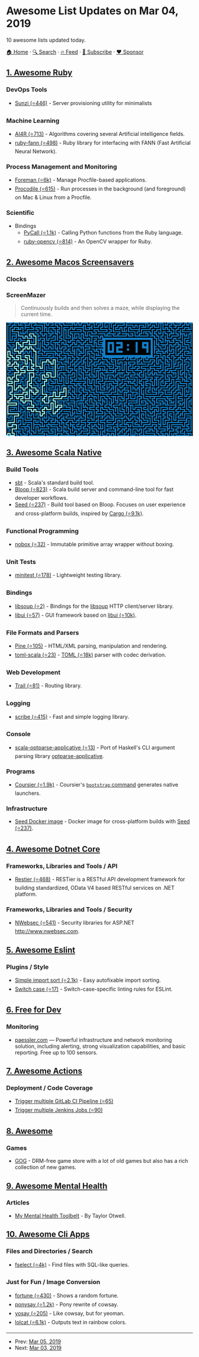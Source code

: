 # Awesome List Updates on Mar 04, 2019

10 awesome lists updated today.

[🏠 Home](/README.md) · [🔍 Search](https://www.trackawesomelist.com/search/) · [🔥 Feed](https://www.trackawesomelist.com/rss.xml) · [📮 Subscribe](https://trackawesomelist.us17.list-manage.com/subscribe?u=d2f0117aa829c83a63ec63c2f&id=36a103854c) · [❤️  Sponsor](https://github.com/sponsors/theowenyoung)



## [1. Awesome Ruby](/content/markets/awesome-ruby/README.md)

### DevOps Tools

*   [Sunzi (⭐446)](https://github.com/kenn/sunzi) - Server provisioning utility for minimalists

### Machine Learning

*   [AI4R (⭐713)](https://github.com/sergiofierens/ai4r) - Algorithms covering several Artificial intelligence fields.
*   [ruby-fann (⭐498)](https://github.com/tangledpath/ruby-fann) - Ruby library for interfacing with FANN (Fast Artificial Neural Network).

### Process Management and Monitoring

*   [Foreman (⭐6k)](https://github.com/ddollar/foreman) - Manage Procfile-based applications.
*   [Procodile (⭐615)](https://github.com/adamcooke/procodile) - Run processes in the background (and foreground) on Mac & Linux from a Procfile.

### Scientific

*   Bindings
    *   [PyCall (⭐1.1k)](https://github.com/mrkn/pycall.rb) - Calling Python functions from the Ruby language.
    *   [ruby-opencv (⭐814)](https://github.com/ruby-opencv/ruby-opencv) - An OpenCV wrapper for Ruby.

## [2. Awesome Macos Screensavers](/content/agarrharr/awesome-macos-screensavers/README.md)

### Clocks

### ScreenMazer

> Continuously builds and then solves a maze, while displaying the current time.

[![](https://github.com/agarrharr/awesome-macos-screensavers/raw/master/screenshots/screenMazer.png)](https://github.com/dado3212/screenmazer)

## [3. Awesome Scala Native](/content/tindzk/awesome-scala-native/README.md)

### Build Tools

*   [sbt](https://www.scala-sbt.org/) - Scala's standard build tool.
*   [Bloop (⭐823)](https://github.com/scalacenter/bloop) - Scala build server and command-line tool for fast developer workflows.
*   [Seed (⭐237)](https://github.com/tindzk/seed) - Build tool based on Bloop. Focuses on user experience and cross-platform builds, inspired by [Cargo (⭐9.1k)](https://github.com/rust-lang/cargo).

### Functional Programming

*   [nobox (⭐32)](https://github.com/xuwei-k/nobox) - Immutable primitive array wrapper without boxing.

### Unit Tests

*   [minitest (⭐178)](https://github.com/monix/minitest) - Lightweight testing library.

### Bindings

*   [libsoup (⭐2)](https://github.com/jokade/scalanative-libsoup) - Bindings for the [libsoup](https://wiki.gnome.org/Projects/libsoup) HTTP client/server library.
*   [libui (⭐57)](https://github.com/lolgab/scalaui) - GUI framework based on [libui (⭐10k)](https://github.com/andlabs/libui).

### File Formats and Parsers

*   [Pine (⭐105)](https://github.com/sparsetech/pine) - HTML/XML parsing, manipulation and rendering.
*   [toml-scala (⭐23)](https://github.com/sparsetech/toml-scala) - [TOML (⭐18k)](https://github.com/toml-lang/toml) parser with codec derivation.

### Web Development

*   [Trail (⭐81)](https://github.com/sparsetech/trail) - Routing library.

### Logging

*   [scribe (⭐415)](https://github.com/outr/scribe) - Fast and simple logging library.

### Console

*   [scala-optparse-applicative (⭐13)](https://github.com/xuwei-k/optparse-applicative) - Port of Haskell's CLI argument parsing library [optparse-applicative](https://hackage.haskell.org/package/optparse-applicative).

### Programs

*   [Coursier (⭐1.9k)](https://github.com/coursier/coursier) - Coursier's [`bootstrap` command](https://get-coursier.io/docs/cli-native-bootstrap) generates native launchers.

### Infrastructure

*   [Seed Docker image](https://hub.docker.com/r/tindzk/seed/tags) - Docker image for cross-platform builds with [Seed (⭐237)](https://github.com/tindzk/seed).

## [4. Awesome Dotnet Core](/content/thangchung/awesome-dotnet-core/README.md)

### Frameworks, Libraries and Tools / API

*   [Restier (⭐468)](https://github.com/OData/RESTier) - RESTier is a RESTful API development framework for building standardized, OData V4 based RESTful services on .NET platform.

### Frameworks, Libraries and Tools / Security

*   [NWebsec (⭐541)](https://github.com/NWebsec/NWebsec) - Security libraries for ASP.NET <http://www.nwebsec.com>.

## [5. Awesome Eslint](/content/dustinspecker/awesome-eslint/README.md)

### Plugins / Style

*   [Simple import sort (⭐2.1k)](https://github.com/lydell/eslint-plugin-simple-import-sort) - Easy autofixable import sorting.
*   [Switch case (⭐17)](https://github.com/lukeapage/eslint-plugin-switch-case) - Switch-case-specific linting rules for ESLint.

## [6. Free for Dev](/content/ripienaar/free-for-dev/README.md)

### Monitoring

*   [paessler.com](https://www.paessler.com/) — Powerful infrastructure and network monitoring solution, including alerting, strong visualization capabilities, and basic reporting. Free up to 100 sensors.

## [7. Awesome Actions](/content/sdras/awesome-actions/README.md)

### Deployment / Code Coverage

*   [Trigger multiple GitLab CI Pipeline (⭐65)](https://github.com/appleboy/gitlab-ci-action)
*   [Trigger multiple Jenkins Jobs (⭐90)](https://github.com/appleboy/jenkins-action)

## [8. Awesome](/content/Awesome-Windows/Awesome/README.md)

### Games

*   [GOG](https://www.gog.com/) - DRM-free game store with a lot of old games but also has a rich collection of new games.

## [9. Awesome Mental Health](/content/dreamingechoes/awesome-mental-health/README.md)

### Articles

*   [My Mental Health Toolbelt](https://medium.com/@taylorotwell/my-mental-health-toolbelt-9b9fdd4ae149) - By Taylor Otwell.

## [10. Awesome Cli Apps](/content/agarrharr/awesome-cli-apps/README.md)

### Files and Directories / Search

*   [fselect (⭐4k)](https://github.com/jhspetersson/fselect) - Find files with SQL-like queries.

### Just for Fun / Image Conversion

*   [fortune (⭐430)](https://github.com/shlomif/fortune-mod) - Shows a random fortune.
*   [ponysay (⭐1.2k)](https://github.com/erkin/ponysay) - Pony rewrite of cowsay.
*   [yosay (⭐205)](https://github.com/yeoman/yosay) - Like cowsay, but for yeoman.
*   [lolcat (⭐6.1k)](https://github.com/busyloop/lolcat) - Outputs text in rainbow colors.

---

- Prev: [Mar 05, 2019](/content/2019/03/05/README.md)
- Next: [Mar 03, 2019](/content/2019/03/03/README.md)